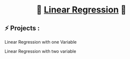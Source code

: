 <div align="center">
  <strong><h1>🚀 <a href="https://github.com/YounesseELH/Machine-learning-Basics/tree/main/Linear%20Regression">Linear Regression</a> 🚀 </h1></strong>
</div>

## ⚡️ Projects : 

Linear Regression with one Variable

Linear Regression with two variable
